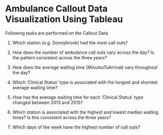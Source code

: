 # Ambulance Callout Data Visualization Using Tableau

Following tasks are performed on the Callout Data
1. Which station (e.g. Donnybrook) had the most call outs?

2. How does the number of ambulance call outs vary across the day? Is the pattern consistent across the three years?

3. How does the average waiting time (MinutesToArrival) vary throughout the day?

4. Which ‘Clinical Status’ type is associated with the longest and shortest average waiting time?

5. How has the average waiting time for each ‘Clinical Status’ type changed between 2013 and 2015?

6. Which station is associated with the highest and lowest median waiting times? Is this consistent across the three years?

7. Which days of the week have the highest number of call outs?
